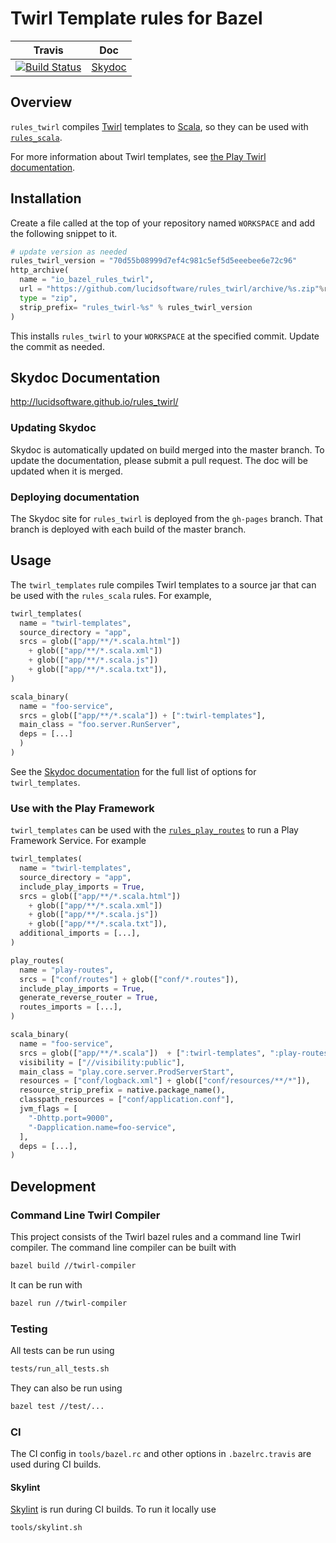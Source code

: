 # Twirl Template rules for Bazel

| Travis | Doc
| --- | --- |
| [![Build Status](https://travis-ci.org/lucidsoftware/rules_twirl.svg)](https://travis-ci.org/lucidsoftware/rules_twirl) | [Skydoc](http://lucidsoftware.github.io/rules_twirl/) |

## Overview
`rules_twirl` compiles [Twirl](https://github.com/playframework/twirl) templates to [Scala](http://www.scala-lang.org/), so they can be used with [`rules_scala`](https://github.com/bazelbuild/rules_scala).

For more information about Twirl templates, see [the Play Twirl documentation](https://www.playframework.com/documentation/latest/ScalaTemplates#the-template-engine).

## Installation
Create a file called at the top of your repository named `WORKSPACE` and add the following snippet to it.

```python
# update version as needed
rules_twirl_version = "70d55b08999d7ef4c981c5ef5d5eeebee6e72c96"
http_archive(
  name = "io_bazel_rules_twirl",
  url = "https://github.com/lucidsoftware/rules_twirl/archive/%s.zip"%rules_twirl_version,
  type = "zip",
  strip_prefix= "rules_twirl-%s" % rules_twirl_version
)
```

This installs `rules_twirl` to your `WORKSPACE` at the specified commit. Update the commit as needed.

## Skydoc Documentation
http://lucidsoftware.github.io/rules_twirl/

### Updating Skydoc
Skydoc is automatically updated on build merged into the master branch. To update the documentation, please submit a pull request. The doc will be updated when it is merged.

### Deploying documentation
The Skydoc site for `rules_twirl` is deployed from the `gh-pages` branch. That branch is deployed with each build of the master branch.

## Usage
The `twirl_templates` rule compiles Twirl templates to a source jar that can be used with the `rules_scala` rules. For example,

```python
twirl_templates(
  name = "twirl-templates",
  source_directory = "app",
  srcs = glob(["app/**/*.scala.html"])
    + glob(["app/**/*.scala.xml"])
    + glob(["app/**/*.scala.js"])
    + glob(["app/**/*.scala.txt"]),
)

scala_binary(
  name = "foo-service",
  srcs = glob(["app/**/*.scala"]) + [":twirl-templates"],
  main_class = "foo.server.RunServer",
  deps = [...]
  )
)
```

See the [Skydoc documentation](https://lucidsoftware.github.io/rules_twirl/twirl/twirl.html#twirl_templates) for the full list of options for `twirl_templates`.

### Use with the Play Framework
`twirl_templates` can be used with the [`rules_play_routes`](https://github.com/lucidsoftware/rules_play_routes) to run a Play Framework Service. For example

```python
twirl_templates(
  name = "twirl-templates",
  source_directory = "app",
  include_play_imports = True,
  srcs = glob(["app/**/*.scala.html"])
    + glob(["app/**/*.scala.xml"])
    + glob(["app/**/*.scala.js"])
    + glob(["app/**/*.scala.txt"]),
  additional_imports = [...],
)

play_routes(
  name = "play-routes",
  srcs = ["conf/routes"] + glob(["conf/*.routes"]),
  include_play_imports = True,
  generate_reverse_router = True,
  routes_imports = [...],
)

scala_binary(
  name = "foo-service",
  srcs = glob(["app/**/*.scala"])  + [":twirl-templates", ":play-routes"],
  visibility = ["//visibility:public"],
  main_class = "play.core.server.ProdServerStart",
  resources = ["conf/logback.xml"] + glob(["conf/resources/**/*"]),
  resource_strip_prefix = native.package_name(),
  classpath_resources = ["conf/application.conf"],
  jvm_flags = [
  	"-Dhttp.port=9000",
  	"-Dapplication.name=foo-service",
  ],
  deps = [...],
)
```

## Development
### Command Line Twirl Compiler
This project consists of the Twirl bazel rules and a command line Twirl compiler. The command line compiler can be built with
```bash
bazel build //twirl-compiler
```

It can be run with
```bash
bazel run //twirl-compiler
```

### Testing
All tests can be run using

```bash
tests/run_all_tests.sh
```

They can also be run using
```bash
bazel test //test/...
```

### CI
The CI config in `tools/bazel.rc` and other options in `.bazelrc.travis` are used during CI builds.

#### Skylint
[Skylint](https://github.com/bazelbuild/bazel/blob/master/site/docs/skylark/skylint.md) is run during CI builds. To run it locally use
```bash
tools/skylint.sh
```